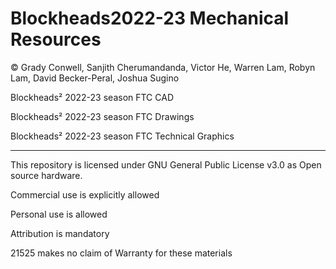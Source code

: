 # Blockheads2022-23 Mechanical Resources
© Grady Conwell, Sanjith Cherumandanda, Victor He, Warren Lam, Robyn Lam, David Becker-Peral, Joshua Sugino

Blockheads² 2022-23 season FTC CAD

Blockheads² 2022-23 season FTC Drawings

Blockheads² 2022-23 season FTC Technical Graphics 

-----------------------------------------------------------------------

This repository is licensed under GNU General Public License v3.0 as Open source hardware. 

Commercial use is explicitly allowed

Personal use is allowed

Attribution is mandatory

21525 makes no claim of Warranty for these materials



